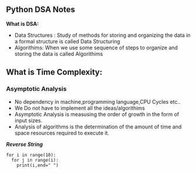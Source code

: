 ## Python DSA Notes

**What is DSA:**
- Data Structures : Study of methods for storing and organizing the data in a formal structure is called Data Structuring
- Algorithims: When we use some sequence of steps to organize and storing the data is called Algorithims

## What is Time Complexity:


### Asymptotic Analysis
- No dependency in machine,programming language,CPU Cycles etc..
- We Do not have to implement all the ideas/algorithims
- Asymptotic Analysis is measusing the order of growth in the form of input sizes.
- Analysis of algorithms is the determination of the amount of time and space resources required to execute it.

***Reverse String***
```
for i in range(10):
  for j in range(i):
    print(i,end=" ")
```